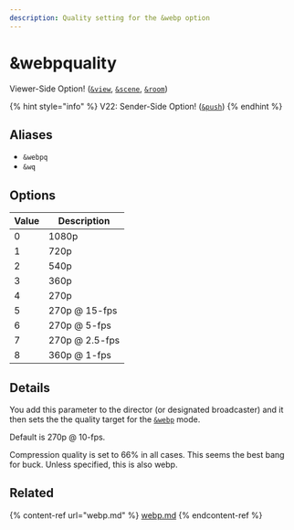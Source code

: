 ```yaml
---
description: Quality setting for the &webp option
---
```


# \&webpquality

Viewer-Side Option! ([`&view`](view.md), [`&scene`](scene.md), [`&room`](../../general-settings/room.md))

{% hint style="info" %}
V22: Sender-Side Option! ([`&push`](../../source-settings/push.md))
{% endhint %}

## Aliases

* `&webpq`
* `&wq`

## Options

| Value | Description    |
| ----- | -------------- |
| 0     | 1080p          |
| 1     | 720p           |
| 2     | 540p           |
| 3     | 360p           |
| 4     | 270p           |
| 5     | 270p @ 15-fps  |
| 6     | 270p @ 5-fps   |
| 7     | 270p @ 2.5-fps |
| 8     | 360p @ 1-fps   |

## Details

You add this parameter to the director (or designated broadcaster) and it then sets the the quality target for the [`&webp`](../../advanced-settings.md#webp) mode.

Default is 270p @ 10-fps.

Compression quality is set to 66% in all cases. This seems the best bang for buck. Unless specified, this is also webp.

## Related

{% content-ref url="webp.md" %}
[webp.md](webp.md)
{% endcontent-ref %}
